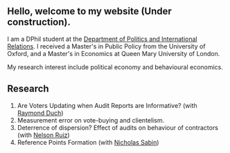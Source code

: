 ## Hello, welcome to my website (Under construction).

I am a DPhil student at the [Department of Politics and International Relations](https://github.com/ftraposo/home/edit/master/README.md). 
I received a Master's in Public Policy from the University of Oxford, and a Master's in Economics at Queen Mary University of London.

My research interest include political economy and behavioural economics. 


## Research

1. Are Voters Updating when Audit Reports are Informative? (with [Raymond Duch](https://www.raymondduch.com/))
2. Measurement error on vote-buying and clientelism. 
3. Deterrence of dispersion?  Effect of audits on behaviour of contractors (with [Nelson Ruiz](https://www.politics.ox.ac.uk/academic-staff/nelson-ruiz-guarin.html))
4. Reference Points Formation (with [Nicholas Sabin](https://www.cabdyn.ox.ac.uk/people_pages/complexity_people_sabin.asp))


